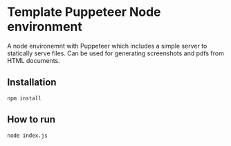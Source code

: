 # Template Puppeteer Node environment

A node environemnt with Puppeteer which includes a simple server to statically serve files. Can be used for generating screenshots and pdfs from HTML documents. 

## Installation

```
npm install
```

## How to run

```
node index.js
```

